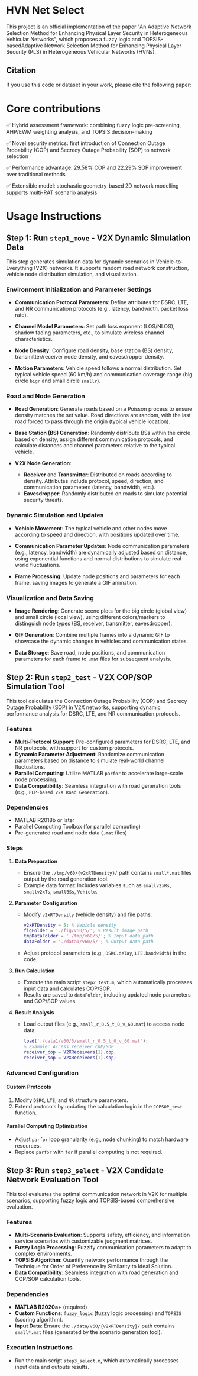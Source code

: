 # HVN Net Select
This project is an official implementation of the paper "An Adaptive Network Selection Method for Enhancing Physical Layer Security in Heterogeneous Vehicular Networks", which proposes a fuzzy logic and TOPSIS-basedAdaptive Network Selection Method for Enhancing Physical Layer Security (PLS) in Heterogeneous Vehicular Networks (HVNs).

## Citation
If you use this code or dataset in your work, please cite the following paper:

# Core contributions
✅ Hybrid assessment framework: combining fuzzy logic pre-screening, AHP/EWM weighting analysis, and TOPSIS decision-making

✅ Novel security metrics: first introduction of Connection Outage Probability (COP) and Secrecy Outage Probability (SOP) to network selection

✅ Performance advantage: 29.58% COP and 22.29% SOP improvement over traditional methods

✅ Extensible model: stochastic geometry-based 2D network modelling supports multi-RAT scenario analysis

# Usage Instructions

## Step 1: Run `step1_move` - V2X Dynamic Simulation Data
This step generates simulation data for dynamic scenarios in Vehicle-to-Everything (V2X) networks. It supports random road network construction, vehicle node distribution simulation, and visualization.

### Environment Initialization and Parameter Settings

- ​**Communication Protocol Parameters**: Define attributes for DSRC, LTE, and NR communication protocols (e.g., latency, bandwidth, packet loss rate).

- ​**Channel Model Parameters**: Set path loss exponent (LOS/NLOS), shadow fading parameters, etc., to simulate wireless channel characteristics.

- ​**Node Density**: Configure road density, base station (BS) density, transmitter/receiver node density, and eavesdropper density.

- ​**Motion Parameters**: Vehicle speed follows a normal distribution. Set typical vehicle speed (60 km/h) and communication coverage range (big circle `bigr` and small circle `smallr`).

### Road and Node Generation

- ​**Road Generation**: Generate roads based on a Poisson process to ensure density matches the set value. Road directions are random, with the last road forced to pass through the origin (typical vehicle location).

- ​**Base Station (BS) Generation**: Randomly distribute BSs within the circle based on density, assign different communication protocols, and calculate distances and channel parameters relative to the typical vehicle.

- ​**V2X Node Generation**:
   - **Receiver** and **Transmitter**: Distributed on roads according to density. Attributes include protocol, speed, direction, and communication parameters (latency, bandwidth, etc.).
   - **Eavesdropper**: Randomly distributed on roads to simulate potential security threats.

### Dynamic Simulation and Updates

- ​**Vehicle Movement**: The typical vehicle and other nodes move according to speed and direction, with positions updated over time.

- ​**Communication Parameter Updates**: Node communication parameters (e.g., latency, bandwidth) are dynamically adjusted based on distance, using exponential functions and normal distributions to simulate real-world fluctuations.

- ​**Frame Processing**: Update node positions and parameters for each frame, saving images to generate a GIF animation.

### Visualization and Data Saving

- ​**Image Rendering**: Generate scene plots for the big circle (global view) and small circle (local view), using different colors/markers to distinguish node types (BS, receiver, transmitter, eavesdropper).

- ​**GIF Generation**: Combine multiple frames into a dynamic GIF to showcase the dynamic changes in vehicles and communication states.

- ​**Data Storage**: Save road, node positions, and communication parameters for each frame to `.mat` files for subsequent analysis.

## Step 2: Run `step2_test` - V2X COP/SOP Simulation Tool
This tool calculates the Connection Outage Probability (COP) and Secrecy Outage Probability (SOP) in V2X networks, supporting dynamic performance analysis for DSRC, LTE, and NR communication protocols.

### Features
- ​**Multi-Protocol Support**: Pre-configured parameters for DSRC, LTE, and NR protocols, with support for custom protocols.
- ​**Dynamic Parameter Adjustment**: Randomize communication parameters based on distance to simulate real-world channel fluctuations.
- ​**Parallel Computing**: Utilize MATLAB `parfor` to accelerate large-scale node processing.
- ​**Data Compatibility**: Seamless integration with road generation tools (e.g., `PLP-based V2X Road Generation`).

### Dependencies
- MATLAB R2018b or later
- Parallel Computing Toolbox (for parallel computing)
- Pre-generated road and node data (`.mat` files)

### Steps

1. **Data Preparation**  
   - Ensure the `./tmp/v60/{v2xRTDensity}/` path contains `small*.mat` files output by the road generation tool.
   - Example data format: Includes variables such as `smallv2xRs`, `smallv2xTs`, `smallBSs`, `Vehicle`.

2. **Parameter Configuration**  
   - Modify `v2xRTDensity` (vehicle density) and file paths:
     ```matlab
     v2xRTDensity = 5; % Vehicle density
     figFolder = './fig/v60/5/'; % Result image path
     tmpDataFolder = './tmp/v60/5/'; % Input data path
     dataFolder = './data1/v60/5/'; % Output data path
     ```
   - Adjust protocol parameters (e.g., `DSRC.delay`, `LTE.bandwidth`) in the code.

3. **Run Calculation**  
   - Execute the main script `step2_test.m`, which automatically processes input data and calculates COP/SOP.
   - Results are saved to `dataFolder`, including updated node parameters and COP/SOP values.

4. **Result Analysis**  
   - Load output files (e.g., `small_r_0.5_t_0_v_60.mat`) to access node data:
     ```matlab
     load('./data1/v60/5/small_r_0.5_t_0_v_60.mat');
     % Example: Access receiver COP/SOP
     receiver_cop = V2XReceivers(1).cop;
     receiver_sop = V2XReceivers(1).sop;
     ```

### Advanced Configuration

#### Custom Protocols
1. Modify `DSRC`, `LTE`, and `NR` structure parameters.
2. Extend protocols by updating the calculation logic in the `COPSOP_test` function.

#### Parallel Computing Optimization
- Adjust `parfor` loop granularity (e.g., node chunking) to match hardware resources.
- Replace `parfor` with `for` if parallel computing is not required.

## Step 3: Run `step3_select` - V2X Candidate Network Evaluation Tool
This tool evaluates the optimal communication network in V2X for multiple scenarios, supporting fuzzy logic and TOPSIS-based comprehensive evaluation.

### Features
- ​**Multi-Scenario Evaluation**: Supports safety, efficiency, and information service scenarios with customizable judgment matrices.
- ​**Fuzzy Logic Processing**: Fuzzify communication parameters to adapt to complex environments.
- ​**TOPSIS Algorithm**: Quantify network performance through the Technique for Order of Preference by Similarity to Ideal Solution.
- ​**Data Compatibility**: Seamless integration with road generation and COP/SOP calculation tools.

### Dependencies
- ​**MATLAB R2020a+** (required)
- ​**Custom Functions**: `fuzzy_logic` (fuzzy logic processing) and `TOPSIS` (scoring algorithm).
- ​**Input Data**: Ensure the `./data/v60/{v2xRTDensity}/` path contains `small*.mat` files (generated by the scenario generation tool).

### Execution Instructions
- Run the main script `step3_select.m`, which automatically processes input data and outputs results.
```

